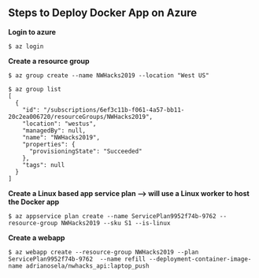 ## Steps to Deploy Docker App on Azure

**Login to azure**

```
$ az login
```

**Create a resource group**

```
$ az group create --name NWHacks2019 --location "West US"
```

```
$ az group list
[
  {
    "id": "/subscriptions/6ef3c11b-f061-4a57-bb11-20c2ea006720/resourceGroups/NWHacks2019",
    "location": "westus",
    "managedBy": null,
    "name": "NWHacks2019",
    "properties": {
      "provisioningState": "Succeeded"
    },
    "tags": null
  }
]
```

**Create a Linux based app service plan --> will use a Linux worker to host the Docker app**

```
$ az appservice plan create --name ServicePlan9952f74b-9762 --resource-group NWHacks2019 --sku S1 --is-linux
```

**Create a webapp**

```
$ az webapp create --resource-group NWHacks2019 --plan ServicePlan9952f74b-9762  --name refill --deployment-container-image-name adrianosela/nwhacks_api:laptop_push
```